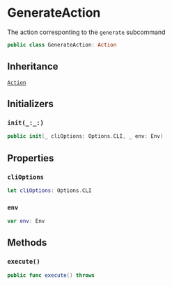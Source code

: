 # GenerateAction

The action corresponting to the `generate` subcommand

``` swift
public class GenerateAction: Action
```

## Inheritance

[`Action`](/Action)

## Initializers

### `init(_:_:)`

``` swift
public init(_ cliOptions: Options.CLI, _ env: Env)
```

## Properties

### `cliOptions`

``` swift
let cliOptions: Options.CLI
```

### `env`

``` swift
var env: Env
```

## Methods

### `execute()`

``` swift
public func execute() throws
```
